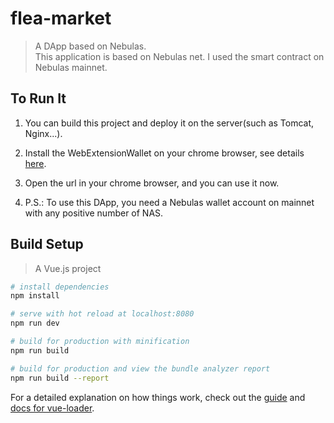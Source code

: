 # flea-market
> A DApp based on Nebulas.<br>
> This application is based on Nebulas net. I used the smart contract on Nebulas mainnet.

## To Run It

1. You can build this project and deploy it on the server(such as Tomcat, Nginx...). 

2. Install the WebExtensionWallet on your chrome browser, see details [here](https://github.com/ChengOrangeJu/WebExtensionWallet).

3. Open the url in your chrome browser, and you can use it now.

4. P.S.: To use this DApp, you need a Nebulas wallet account on mainnet with any positive number of NAS.

## Build Setup

> A Vue.js project 

``` bash
# install dependencies
npm install

# serve with hot reload at localhost:8080
npm run dev

# build for production with minification
npm run build

# build for production and view the bundle analyzer report
npm run build --report
```

For a detailed explanation on how things work, check out the [guide](http://vuejs-templates.github.io/webpack/) and [docs for vue-loader](http://vuejs.github.io/vue-loader).
